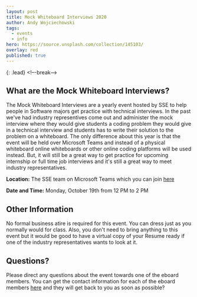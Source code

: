 ```yaml
---
layout: post
title: Mock Whiteboard Interviews 2020
author: Andy Wojciechowski
tags:
  - events
  - info
hero: https://source.unsplash.com/collection/145103/
overlay: red
published: true
---
```

{: .lead}
<!–-break-–>

## What are the Mock Whiteboard Interviews?
The Mock Whiteboard Interviews are a yearly event hosted by SSE to help people in Software majors get practice with technical interviews. In the past we've had industry representives come out and administer the mock interview where they would give students a coding problem they would give in a technical interview and students has to write their solution to the problem on a whiteboard. The only difference about this year is that the event will be held over Microsoft Teams and instead of a physical whiteboard online whiteboards or other online coding platforms will be used instead. But, it will still be a great way to get practice for upcoming internship or full time job interviews and it's still a great way to meet industry representatives.

**Location:** The SSE team on Microsoft Teams which you can join [here](/teams)

**Date and Time:** Monday, October 19th from 12 PM to 2 PM

## Other Information
No formal business atire is required for this event. You can dress just as you normally would for class. Also, you don't need to bring anything to this event but it would be good to have a virtual copy of your Resume ready if one of the industry representatives wants to look at it.

## Questions?
Please direct any questions about the event towards one of the eboard members. You can get the contact information for each of the eboard members [here](/about/eboard) and they will get back to you as soon as possible?
